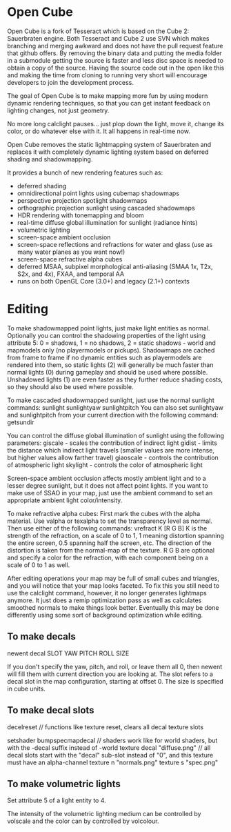 # Open Cube
Open Cube is a fork of Tesseract which is based on the Cube 2: Sauerbraten engine. 
Both Tesseract and Cube 2 use SVN which makes branching and merging awkward and does not have the pull request feature that github offers. By removing the binary data and putting the media folder in a submodule getting the source is faster and less disc space is needed to obtain a copy of the source. Having the source code out in the open like this and making the time from cloning to running very short will encourage developers to join the development process.

The goal of Open Cube is to make mapping more fun by using modern dynamic rendering techniques, so
that you can get instant feedback on lighting changes, not just geometry.

No more long calclight pauses... just plop down the light, move it, change its
color, or do whatever else with it. It all happens in real-time now.

Open Cube removes the static lightmapping system of Sauerbraten and replaces
it with completely dynamic lighting system based on deferred shading and
shadowmapping.

It provides a bunch of new rendering features such as:

* deferred shading
* omnidirectional point lights using cubemap shadowmaps
* perspective projection spotlight shadowmaps
* orthographic projection sunlight using cascaded shadowmaps
* HDR rendering with tonemapping and bloom
* real-time diffuse global illumination for sunlight (radiance hints)
* volumetric lighting
* screen-space ambient occlusion
* screen-space reflections and refractions for water and glass (use as many water planes as you want now!)
* screen-space refractive alpha cubes
* deferred MSAA, subpixel morphological anti-aliasing (SMAA 1x, T2x, S2x, and 4x), FXAA, and temporal AA
* runs on both OpenGL Core (3.0+) and legacy (2.1+) contexts

# Editing

To make shadowmapped point lights, just make light entities as normal. Optionally you can control the shadowing properties of the light using attribute 5: 0 = shadows, 1 = no shadows, 2 = static shadows - world and mapmodels only (no playermodels or pickups). Shadowmaps are cached from frame to frame if no dynamic entities such as playermodels are rendered into them, so static lights (2) will generally be much faster than normal lights (0) during gameplay and should be used where possible. Unshadowed lights (1) are even faster as they further reduce shading costs, so they should also be used where possible.

To make cascaded shadowmapped sunlight, just use the normal sunlight commands:
sunlight
sunlightyaw
sunlightpitch
You can also set sunlightyaw and sunlightpitch from your current direction with the following command:
getsundir

You can control the diffuse global illumination of sunlight using the following parameters:
giscale - scales the contribution of indirect light
gidist - limits the distance which indirect light travels (smaller values are more intense, but higher values allow farther travel)
giaoscale - controls the contribution of atmospheric light
skylight - controls the color of atmospheric light

Screen-space ambient occlusion affects mostly ambient light and to a lesser degree sunlight,
but it does not affect point lights. If you want to make use of SSAO in your map, just use 
the ambient command to set an appropriate ambient light color/intensity.

To make refractive alpha cubes:
First mark the cubes with the alpha material. Use valpha or texalpha to set the transparency level as normal.
Then use either of the following commands:
vrefract K [R G B]
K is the strength of the refraction, on a scale of 0 to 1, 1 meaning distortion spanning the entire screen, 0.5 spanning half the screen, etc.
The direction of the distortion is taken from the normal-map of the texture.
R G B are optional and specify a color for the refraction, with each component being on a scale of 0 to 1 as well.

After editing operations your map may be full of small cubes and triangles, and you will notice that your map looks faceted.
To fix this you still need to use the calclight command, however, it no longer generates lightmaps anymore.
It just does a remip optimization pass as well as calculates smoothed normals to make things look better.
Eventually this may be done differently using some sort of background optimization while editing.

## To make decals

newent decal SLOT YAW PITCH ROLL SIZE

If you don't specify the yaw, pitch, and roll, or leave them all 0, then newent will fill them with current direction you are looking at.
The slot refers to a decal slot in the map configuration, starting at offset 0.
The size is specified in cube units.

## To make decal slots

decelreset // functions like texture reset, clears all decal texture slots

setshader bumpspecmapdecal  // shaders work like for world shaders, but with the -decal suffix instead of -world
texture decal "diffuse.png" // all decal slots start with the "decal" sub-slot instead of "0", and this texture must have an alpha-channel
texture n "normals.png"
texture s "spec.png"

## To make volumetric lights

Set attribute 5 of a light entity to 4.

The intensity of the volumetric lighting medium can be controlled by volscale and the color can by controlled by volcolour.

